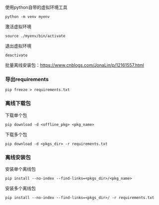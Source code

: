 使用python自带的虚拟环境工具

```
python -m venv myenv
```

激活虚拟环境

```
source ./myenv/bin/activate	
```

退出虚拟环境

```
deactivate
```

批量离线安装包：https://www.cnblogs.com/JonaLin/p/12161557.html

### 导出requirements

```
pip freeze > requirements.txt
```



### 离线下载包

下载单个包

```
pip download -d <offline_pkg> <pkg_name>
```

下载多个包

```
pip download -d <pkgs_dir> -r requirements.txt
```



### 离线安装包

安装单个离线包

```
pip install --no-index --find-links=<pkgs_dir>/<pkg_name>
```

安装多个离线包

```
pip install --no-index --find-links=<pkgs_dir>/ -r requirements.txt
```